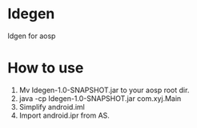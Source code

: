 # Idegen
Idgen for aosp

# How to use 
1. Mv Idegen-1.0-SNAPSHOT.jar to your aosp root dir.
2. java -cp Idegen-1.0-SNAPSHOT.jar com.xyj.Main
3. Simplify android.iml
4. Import android.ipr from AS.